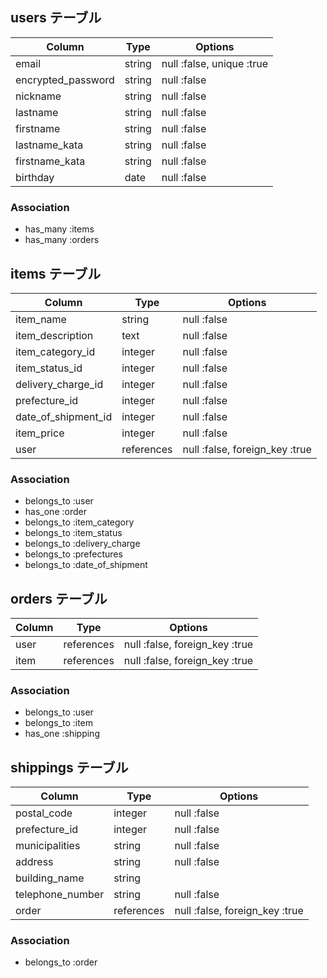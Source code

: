 ## users テーブル

| Column             | Type   | Options                   |
| ------------------ | ------ | ------------------------- |
| email              | string | null :false, unique :true |
| encrypted_password | string | null :false               |
| nickname           | string | null :false               |
| lastname           | string | null :false               |
| firstname          | string | null :false               |
| lastname_kata      | string | null :false               |
| firstname_kata     | string | null :false               |
| birthday           | date   | null :false               |

### Association

- has_many :items
- has_many :orders

## items テーブル

| Column              | Type       | Options                        |
| ------------------- | ---------- | ------------------------------ |
| item_name           | string     | null :false                    |
| item_description    | text       | null :false                    |
| item_category_id    | integer    | null :false                    |
| item_status_id      | integer    | null :false                    |
| delivery_charge_id  | integer    | null :false                    |
| prefecture_id       | integer    | null :false                    |
| date_of_shipment_id | integer    | null :false                    |
| item_price          | integer    | null :false                    |
| user                | references | null :false, foreign_key :true |

### Association

- belongs_to :user
- has_one :order
- belongs_to :item_category
- belongs_to :item_status
- belongs_to :delivery_charge
- belongs_to :prefectures
- belongs_to :date_of_shipment

## orders テーブル

| Column | Type       | Options                        |
| ------ | ---------- | ------------------------------ |
| user   | references | null :false, foreign_key :true |
| item   | references | null :false, foreign_key :true |

### Association

- belongs_to :user
- belongs_to :item
- has_one :shipping

## shippings テーブル
| Column           | Type       | Options                        |
| ---------------- | ---------- | ------------------------------ |
| postal_code      | integer    | null :false                    |
| prefecture_id    | integer    | null :false                    |
| municipalities   | string     | null :false                    |
| address          | string     | null :false                    |
| building_name    | string     |                                |
| telephone_number | string     | null :false                    |
| order            | references | null :false, foreign_key :true |

### Association
- belongs_to :order